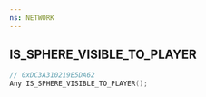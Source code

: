 ```yaml
---
ns: NETWORK
---
```

## IS_SPHERE_VISIBLE_TO_PLAYER

```c
// 0xDC3A310219E5DA62
Any IS_SPHERE_VISIBLE_TO_PLAYER();
```

